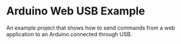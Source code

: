 # Arduino Web USB Example

An example project that shows how to send commands from a web application to an Arduino connected through USB.
